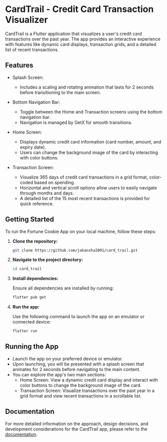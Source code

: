 # CardTrail - Credit Card Transaction Visualizer

CardTrail is a Flutter application that visualizes a user's credit card transactions over the past year. The app provides an interactive experience with features like dynamic card displays, transaction grids, and a detailed list of recent transactions.

## Features

- Splash Screen:
  - Includes a scaling and rotating animation that lasts for 2 seconds before transitioning to the main screen.

- Bottom Navigation Bar:
  - Toggle between the Home and Transaction screens using the bottom navigation bar.
  - Navigation is managed by GetX for smooth transitions.

- Home Screen:
  - Displays dynamic credit card information (card number, amount, and expiry date).
  - Users can change the background image of the card by interacting with color buttons.

- Transaction Screen:
  - Visualize 365 days of credit card transactions in a grid format, color-coded based on spending.
  - Horizontal and vertical scroll options allow users to easily navigate through months and days.
  - A detailed list of the 15 most recent transactions is provided for quick reference.
 
## Getting Started

To run the Fortune Cookie App on your local machine, follow these steps:

1. **Clone the repository:**

   ```bash
   git clone https://github.com/jakansha2001/card_trail.git

2. **Navigate to the project directory:**

   ```bash
   cd card_trail

3. **Install dependencies:**

   Ensure all dependencies are installed by running:

   ```bash
   flutter pub get

4. **Run the app:**

   Use the following command to launch the app on an emulator or connected device:

   ```bash
   flutter run

## Running the App

- Launch the app on your preferred device or emulator.
- Upon launching, you will be presented with a splash screen that animates for 2 seconds before navigating to the main content.
- You can explore the app's two main sections:
    - Home Screen: View a dynamic credit card display and interact with color buttons to change the background image of the card.
    - Transaction Screen: Visualize transactions over the past year in a grid format and view recent transactions in a scrollable list.
 
## Documentation
For more detailed information on the approach, design decisions, and development considerations for the CardTrail app, please refer to the [documentation](https://docs.google.com/document/d/1pq32rnQ0VL7ly5oTwVvc80Lbi69wzEnqWgmF9kYjxRk/edit?usp=sharing).

